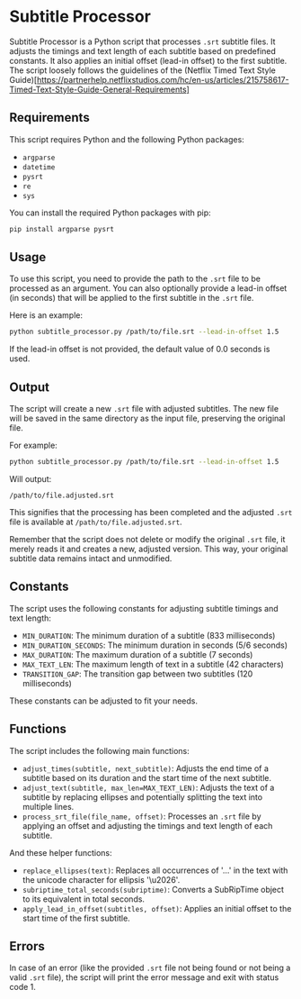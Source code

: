 # Subtitle Processor

Subtitle Processor is a Python script that processes `.srt` subtitle files. It adjusts the timings and text length of each subtitle based on predefined constants. It also applies an initial offset (lead-in offset) to the first subtitle. The script loosely follows the guidelines of the (Netflix Timed Text Style Guide)[https://partnerhelp.netflixstudios.com/hc/en-us/articles/215758617-Timed-Text-Style-Guide-General-Requirements]

## Requirements

This script requires Python and the following Python packages:

- `argparse`
- `datetime`
- `pysrt`
- `re`
- `sys`

You can install the required Python packages with pip:

```bash
pip install argparse pysrt
```

## Usage

To use this script, you need to provide the path to the `.srt` file to be processed as an argument. You can also optionally provide a lead-in offset (in seconds) that will be applied to the first subtitle in the `.srt` file.

Here is an example:

```bash
python subtitle_processor.py /path/to/file.srt --lead-in-offset 1.5
```

If the lead-in offset is not provided, the default value of 0.0 seconds is used.

## Output

The script will create a new `.srt` file with adjusted subtitles. The new file will be saved in the same directory as the input file, preserving the original file. 


For example:

```bash
python subtitle_processor.py /path/to/file.srt --lead-in-offset 1.5
```

Will output:

```
/path/to/file.adjusted.srt
```

This signifies that the processing has been completed and the adjusted `.srt` file is available at `/path/to/file.adjusted.srt`.

Remember that the script does not delete or modify the original `.srt` file, it merely reads it and creates a new, adjusted version. This way, your original subtitle data remains intact and unmodified.

## Constants

The script uses the following constants for adjusting subtitle timings and text length:

- `MIN_DURATION`: The minimum duration of a subtitle (833 milliseconds)
- `MIN_DURATION_SECONDS`: The minimum duration in seconds (5/6 seconds)
- `MAX_DURATION`: The maximum duration of a subtitle (7 seconds)
- `MAX_TEXT_LEN`: The maximum length of text in a subtitle (42 characters)
- `TRANSITION_GAP`: The transition gap between two subtitles (120 milliseconds)

These constants can be adjusted to fit your needs.

## Functions

The script includes the following main functions:

- `adjust_times(subtitle, next_subtitle)`: Adjusts the end time of a subtitle based on its duration and the start time of the next subtitle.
- `adjust_text(subtitle, max_len=MAX_TEXT_LEN)`: Adjusts the text of a subtitle by replacing ellipses and potentially splitting the text into multiple lines.
- `process_srt_file(file_name, offset)`: Processes an `.srt` file by applying an offset and adjusting the timings and text length of each subtitle.

And these helper functions:

- `replace_ellipses(text)`: Replaces all occurrences of '...' in the text with the unicode character for ellipsis '\u2026'.
- `subriptime_total_seconds(subriptime)`: Converts a SubRipTime object to its equivalent in total seconds.
- `apply_lead_in_offset(subtitles, offset)`: Applies an initial offset to the start time of the first subtitle.

## Errors

In case of an error (like the provided `.srt` file not being found or not being a valid `.srt` file), the script will print the error message and exit with status code 1.